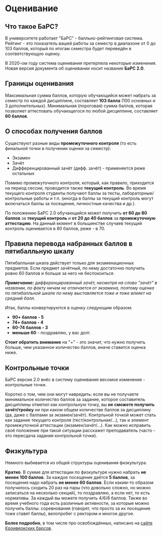 # Оценивание

## Что такое БаРС?
В университете работает "БаРС" - балльно-рейтинговая система.
Рейтинг - это показатель вашей работы за семестр в диапазоне от 0 до 103 баллов, который по итогам семестра будет переведён в соответствующую оценку.

В 2020-ом году система оценивания претерпела некоторые изменения. Новая версия документа об оценивании носит название **БаРС 2.0**.

## Границы оценивания

Максимальная сумма баллов, которую обучающийся может набрать за семестр по каждой дисциплине, составляет **103 балла** (100 основных и 3 дополнительных). Минимальная (пороговая) сумма баллов, которая позволяет аттестовать обучающегося по любой дисциплине, составляет **60 баллов**.

## О способах получения баллов

Существуют разные виды **промежуточного контроля** (то есть финальной точки в получении оценки за семестр):
- Экзамен
- Зачёт
- Дифференцированный зачёт (дифф. зачёт) - применяется реже остальных

Помимо промежуточного контроля, который, как правило, приходится на период сессии, проводится также **текущий контроль**. Во время текущего контроля студенты получают баллы за тесты, лабораторные/контрольные работы и т.п. (иногда в баллы за текущий контроль могут включаться баллы за посещения, личностные качества и др.).

По положению БаРС 2.0 обучающийся может получить **от 60 до 80 баллов** за **текущий контроль** и **от 20 до 40 баллов** за **промежуточную аттестацию**. На данный момент в большинстве случаев текущий контроль оценивается в 80 баллов, реже - в 70.

## Правила перевода набранных баллов в пятибалльную шкалу

Пятибалльная шкала действует только для экзаменационных предметов. Если предмет зачётный, по нему достаточно получить ровно 60 баллов и больше за него не беспокоиться.

_**Примечание:** дифференцированный зачёт, несмотря на слово "зачёт" в названии, по факту ничем не отличается от экзамена, поэтому оценка по пятибалльной шкале по нему выставляется тоже и тоже влияет на средний балл._

Итак, баллы конвертируются в оценку следующим образом:
- **90+ баллов - 5** 
- **74+ баллов - 4**
- **60-74 баллов - 3**
- **меньше 60** - поздравляю, у вас долг.

**Стоит обратить внимание** на "+" - это значит, что нужно получить больше, чем указанное количество баллов, иначе ставится оценка ниже.

## Контрольные точки
БаРС версии 2.0 внёс в систему оценивания весомое изменение - контрольные точки. 

Коротко о том, чем они могут навредить: если вы не получаете минимальное количество баллов за задание, которое составитель дисциплины отметил как контрольную точку, вы **не сможете получить зачёт/тройку** ни при каком общем количестве баллов за дисциплину (да, даже с баллами за экзамен/зачёт). Контрльной точкой может стать как задание текущего контроля (тест/контрольная/...), так и элемент промежуточной аттестации (экзамен/зачёт/...). Как можно исправить своё положение при такой ситуации расскажет преподаватель (часто - это пересдача задания контрольной точки).

## Физкультура
Немного выбивается из общей структуры оценивания физкультура.

**Кратко**. В сумме для аттестации по физкультуре нужно набрать **не менее 100 баллов**. За каждое посещение даётся **5 баллов**, за посещения надо набрать **не менее 60 баллов**. Если каким-то образом получилось сходить 20 раз на пары (что довольно сложно, но можно записаться на несколько секций), то поздравляю, а если нет, то есть нормативы. За каждый вы можете получить 4/6/8 баллов. Также во время учебного года есть различные активности, за которые можно получить баллы: соревнования (говорят, что просто за их посещение тоже ставят баллы), велопробег с ректором и многое другое.

**Более подробно**, в том числе про освобождённых, написано на [сайте Кронверкских барсов](https://kronbars.itmo.ru/club/info/).